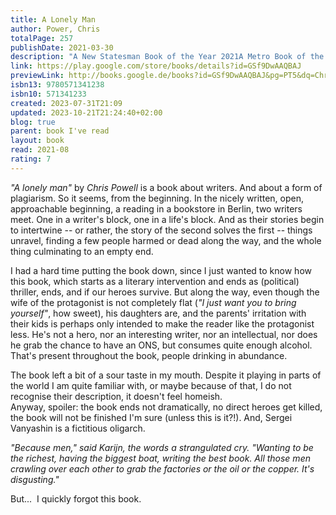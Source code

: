 ```yaml
---
title: A Lonely Man
author: Power, Chris
totalPage: 257
publishDate: 2021-03-30
description: "A New Statesman Book of the Year 2021A Metro Book of the Year 2021A Washington Post '10 Best Thriller and Mystery Books of 2021''Gripping.' FINANCIAL TIMES'A classy page-turner.' MAIL ON SUNDAY'A taut, subtle, postmodern literary thriller.' SUNDAY TIMESWhen two men meet in a bookshop in Berlin they begin an uneasy friendship. Patrick has a sensational story to tell: a ghostwriter for a Russian oligarch recently found hanged, he says the people who killed his boss are now following him...A twist on the cat-and-mouse narrative, A Lonely Man is about the search for identity and the elastic nature of truth. As the two men's association hurtles towards tragedy, Robert is forced to confront whether actual events are the only things that give a story life, and if some stories are too dangerous to tell.'A remarkable debut; an accomplished and intricately plotted story.'-JON McGREGOR'A Lonely Man is a delicate snare of a novel.'-BRANDON TAYLOR'A thrilling, unnerving novel. a page-turner with exacting syntax and emotional heft.'-CATHERINE LACEY"
link: https://play.google.com/store/books/details?id=GSf9DwAAQBAJ
previewLink: http://books.google.de/books?id=GSf9DwAAQBAJ&pg=PT5&dq=Chris+Power,+A+Lonely+Man&hl=&as_pt=BOOKS&cd=3&source=gbs_api
isbn13: 9780571341238
isbn10: 571341233
created: 2023-07-31T21:09
updated: 2023-10-21T21:24:40+02:00
blog: true
parent: book I've read
layout: book
read: 2021-08
rating: 7
---
```


_"A lonely man"_ by _Chris Powell_ is a book about writers. And about a form of plagiarism. So it seems, from the beginning. In the nicely written, open, approachable beginning, a reading in a bookstore in Berlin, two writers meet. One in a writer's block, one in a life's block. And as their stories begin to intertwine -- or rather, the story of the second solves the first -- things unravel, finding a few people harmed or dead along the way, and the whole thing culminating to an empty end.  

I had a hard time putting the book down, since I just wanted to know how this book, which starts as a literary intervention and ends as (political) thriller, ends, and if our heroes survive. But along the way, even though the wife of the protagonist is not completely flat (_"I just want you to bring yourself"_, how sweet), his daughters are, and the parents' irritation with their kids is perhaps only intended to make the reader like the protagonist less. He's not a hero, nor an interesting writer, nor an intellectual, nor does he grab the chance to have an ONS, but consumes quite enough alcohol. That's present throughout the book, people drinking in abundance.  

The book left a bit of a sour taste in my mouth. Despite it playing in parts of the world I am quite familiar with, or maybe because of that, I do not recognise their description, it doesn't feel homeish.  
Anyway, spoiler: the book ends not dramatically, no direct heroes get killed, the book will not be finished I'm sure (unless this is it?!). And, Sergei Vanyashin is a fictitious oligarch.  

_"Because men," said Karijn, the words a strangulated cry. "Wanting to be the richest, having the biggest boat, writing the best book. All those men crawling over each other to grab the factories or the oil or the copper. It's disgusting."_ 

But...  I quickly forgot this book. 